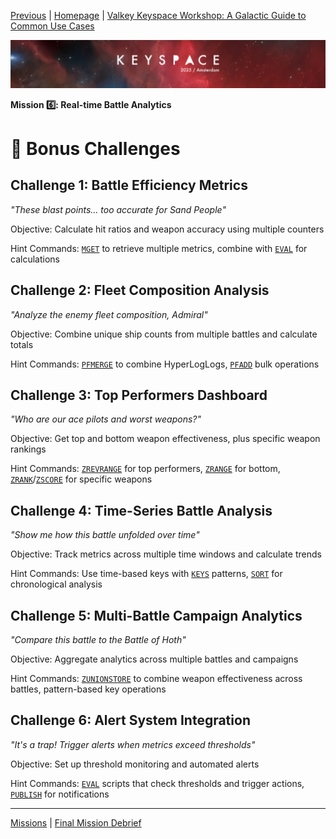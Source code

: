 [Previous](../docs/missions.md) | [Homepage](../../../README.md) | [Valkey Keyspace Workshop: A Galactic Guide to Common Use Cases](../../../README.md)

![Keyspace](../../../static/img/keyspace-backdrop.png)

__Mission 6️⃣: Real-time Battle Analytics__

# 🚀 Bonus Challenges

## **Challenge 1: Battle Efficiency Metrics**

*"These blast points... too accurate for Sand People"*

Objective: Calculate hit ratios and weapon accuracy using multiple counters

Hint Commands: [`MGET`](https://valkey.io/commands/mget/) to retrieve multiple metrics, combine with [`EVAL`](https://valkey.io/commands/eval/) for calculations

## **Challenge 2: Fleet Composition Analysis**  

*"Analyze the enemy fleet composition, Admiral"*

Objective: Combine unique ship counts from multiple battles and calculate totals

Hint Commands: [`PFMERGE`](https://valkey.io/commands/pfmerge/) to combine HyperLogLogs, [`PFADD`](https://valkey.io/commands/pfadd/) bulk operations

## **Challenge 3: Top Performers Dashboard**

*"Who are our ace pilots and worst weapons?"*

Objective: Get top and bottom weapon effectiveness, plus specific weapon rankings

Hint Commands: [`ZREVRANGE`](https://valkey.io/commands/zrevrange/) for top performers, [`ZRANGE`](https://valkey.io/commands/zrange/) for bottom, [`ZRANK`](https://valkey.io/commands/zrank/)/[`ZSCORE`](https://valkey.io/commands/zscore/) for specific weapons

## **Challenge 4: Time-Series Battle Analysis**

*"Show me how this battle unfolded over time"*

Objective: Track metrics across multiple time windows and calculate trends

Hint Commands: Use time-based keys with [`KEYS`](https://valkey.io/commands/keys/) patterns, [`SORT`](https://valkey.io/commands/sort/) for chronological analysis  

## **Challenge 5: Multi-Battle Campaign Analytics**

*"Compare this battle to the Battle of Hoth"*

Objective: Aggregate analytics across multiple battles and campaigns

Hint Commands: [`ZUNIONSTORE`](https://valkey.io/commands/zunionstore/) to combine weapon effectiveness across battles, pattern-based key operations

## **Challenge 6: Alert System Integration**  

*"It's a trap! Trigger alerts when metrics exceed thresholds"*

Objective: Set up threshold monitoring and automated alerts

Hint Commands: [`EVAL`](https://valkey.io/commands/eval/) scripts that check thresholds and trigger actions, [`PUBLISH`](https://valkey.io/commands/publish/) for notifications


---

[Missions](../../missions.md) | [Final Mission Debrief](../../debrief.md)
